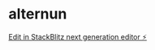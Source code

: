 # alternun

[Edit in StackBlitz next generation editor ⚡️](https://stackblitz.com/~/github.com/edward-alternun/alternun)